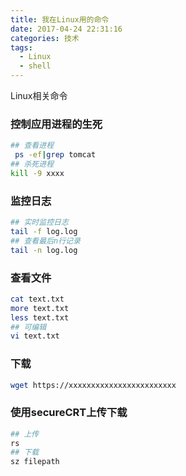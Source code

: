 ```yaml
---
title: 我在Linux用的命令
date: 2017-04-24 22:31:16
categories: 技术
tags:
  - Linux
  - shell
---
```


Linux相关命令
<!--more-->

### 控制应用进程的生死
```bash
## 查看进程
 ps -ef|grep tomcat
## 杀死进程
kill -9 xxxx
```
### 监控日志
```bash
## 实时监控日志
tail -f log.log
## 查看最后n行记录
tail -n log.log
```
### 查看文件
```bash
cat text.txt
more text.txt
less text.txt
## 可编辑
vi text.txt
```
### 下载
```bash
wget https://xxxxxxxxxxxxxxxxxxxxxxxx
```
### 使用secureCRT上传下载
```bash
## 上传
rs
## 下载
sz filepath
```
